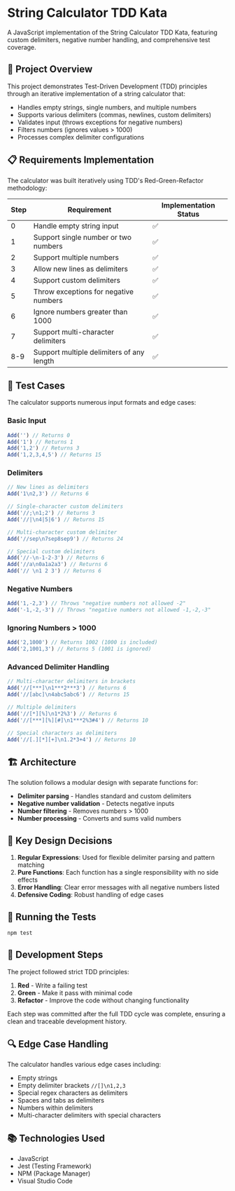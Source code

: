 # String Calculator TDD Kata


A JavaScript implementation of the String Calculator TDD Kata, featuring custom delimiters, negative number handling, and comprehensive test coverage.

## 🎯 Project Overview

This project demonstrates Test-Driven Development (TDD) principles through an iterative implementation of a string calculator that:

- Handles empty strings, single numbers, and multiple numbers
- Supports various delimiters (commas, newlines, custom delimiters)
- Validates input (throws exceptions for negative numbers)
- Filters numbers (ignores values > 1000)
- Processes complex delimiter configurations

## 📋 Requirements Implementation

The calculator was built iteratively using TDD's Red-Green-Refactor methodology:

| Step | Requirement | Implementation Status |
|------|-------------|----------------------|
| 0 | Handle empty string input | ✅ |
| 1 | Support single number or two numbers | ✅ |
| 2 | Support multiple numbers | ✅ |
| 3 | Allow new lines as delimiters | ✅ |
| 4 | Support custom delimiters | ✅ |
| 5 | Throw exceptions for negative numbers | ✅ |
| 6 | Ignore numbers greater than 1000 | ✅ |
| 7 | Support multi-character delimiters | ✅ |
| 8-9 | Support multiple delimiters of any length | ✅ |

## 🧪 Test Cases

The calculator supports numerous input formats and edge cases:

### Basic Input

```javascript
Add('') // Returns 0
Add('1') // Returns 1
Add('1,2') // Returns 3
Add('1,2,3,4,5') // Returns 15
```

### Delimiters

```javascript
// New lines as delimiters
Add('1\n2,3') // Returns 6

// Single-character custom delimiters
Add('//;\n1;2') // Returns 3
Add('//|\n4|5|6') // Returns 15

// Multi-character custom delimiter
Add('//sep\n7sep8sep9') // Returns 24

// Special custom delimiters
Add('//-\n-1-2-3') // Returns 6
Add('//a\n0a1a2a3') // Returns 6
Add('// \n1 2 3') // Returns 6
```

### Negative Numbers

```javascript
Add('1,-2,3') // Throws "negative numbers not allowed -2"
Add('-1,-2,-3') // Throws "negative numbers not allowed -1,-2,-3"
```

### Ignoring Numbers > 1000

```javascript
Add('2,1000') // Returns 1002 (1000 is included)
Add('2,1001,3') // Returns 5 (1001 is ignored)
```

### Advanced Delimiter Handling

```javascript
// Multi-character delimiters in brackets
Add('//[***]\n1***2***3') // Returns 6
Add('//[abc]\n4abc5abc6') // Returns 15

// Multiple delimiters
Add('//[*][%]\n1*2%3') // Returns 6
Add('//[***][%][#]\n1***2%3#4') // Returns 10

// Special characters as delimiters
Add('//[.][*][+]\n1.2*3+4') // Returns 10
```

## 🏗️ Architecture

The solution follows a modular design with separate functions for:

- **Delimiter parsing** - Handles standard and custom delimiters
- **Negative number validation** - Detects negative inputs
- **Number filtering** - Removes numbers > 1000
- **Number processing** - Converts and sums valid numbers

## 🧠 Key Design Decisions

1. **Regular Expressions**: Used for flexible delimiter parsing and pattern matching
2. **Pure Functions**: Each function has a single responsibility with no side effects
3. **Error Handling**: Clear error messages with all negative numbers listed
4. **Defensive Coding**: Robust handling of edge cases

## 🚀 Running the Tests

```bash
npm test
```

## 📘 Development Steps

The project followed strict TDD principles:

1. **Red** - Write a failing test
2. **Green** - Make it pass with minimal code
3. **Refactor** - Improve the code without changing functionality

Each step was committed after the full TDD cycle was complete, ensuring a clean and traceable development history.

## 🔍 Edge Case Handling

The calculator handles various edge cases including:
- Empty strings
- Empty delimiter brackets `//[]\n1,2,3`
- Special regex characters as delimiters
- Spaces and tabs as delimiters
- Numbers within delimiters
- Multi-character delimiters with special characters

## 📚 Technologies Used

- JavaScript
- Jest (Testing Framework)
- NPM (Package Manager)
- Visual Studio Code
